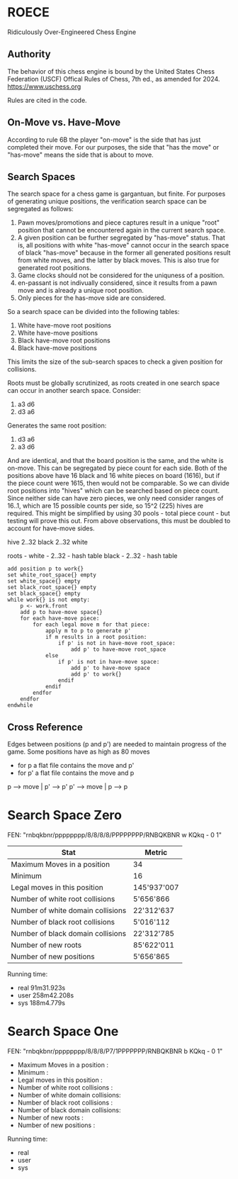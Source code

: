 # ROECE
Ridiculously Over-Engineered Chess Engine

## Authority
The behavior of this chess engine is bound by the United States Chess Federation (USCF) Offical Rules of Chess, 7th ed., as amended for 2024. https://www.uschess.org

Rules are cited in the code.

## On-Move vs. Have-Move
According to rule 6B the player "on-move" is the side that has just completed their move. For our purposes, the side that "has the move" or "has-move" means the side that is about to move. 

## Search Spaces
The search space for a chess game is gargantuan, but finite. For purposes of generating unique positions, the verification search space can be segregated as follows:
1. Pawn moves/promotions and piece captures result in a unique "root" position that cannot be encountered again in the current search space.
2. A given position can be further segregated by "has-move" status. That is, all positions with white "has-move" cannot occur in the search space of black "has-move" because in the former all generated positions result from white moves, and the latter by black moves. This is also true for generated root positions.
3. Game clocks should not be considered for the uniquness of a position.
4. en-passant is not indivually considered, since it results from a pawn move and is already a unique root position.
5. Only pieces for the has-move side are considered.

So a search space can be divided into the following tables:
1. White have-move root positions
2. White have-move positions
3. Black have-move root positions
4. Black have-move positions

This limits the size of the sub-search spaces to check a given position for collisions. 

Roots must be globally scrutinized, as roots created in one search space can occur in another search space. Consider:
1. a3 d6
2. d3 a6
   
Generates the same root position:
1. d3 a6
2. a3 d6
   
And are identical, and that the board position is the same, and the white is on-move. This can be segregated by piece count for each side. Both of the positions above have 16 black and 16 white pieces on board (1616), but if the piece count were 1615, then would not be comparable. So we can divide root positions into "hives" which can be searched based on piece count. Since neither side can have zero pieces, we only need consider ranges of 16..1, which are 15 possible counts per side, so 15^2 (225) hives are required. This might be simplified by using 30 pools - total piece count - but testing will prove this out. From above observations, this must
be doubled to account for have-move sides.

hive 2..32 black
     2..32 white

roots - white - 2..32 - hash table
        black - 2..32 - hash table



```
add position p to work{}
set white_root_space{} empty
set white_space{} empty
set black_root_space{} empty
set black_space{} empty
while work{} is not empty:
    p <- work.front
    add p to have-move space{}
    for each have-move piece:
        for each legal move m for that piece:
            apply m to p to generate p'
            if m results in a root position:
                if p' is not in have-move root_space:
                    add p' to have-move root_space
            else
                if p' is not in have-move space:
                    add p' to have-move space
                    add p' to work{}
                endif
            endif
        endfor
    endfor
endwhile
```
## Cross Reference
Edges between positions (p and p') are needed to maintain progress of the game. Some positions have as high as 80 moves
- for p a flat file contains the move and p'
- for p' a flat file contains the move and p


p  --> move | p' --> p'
p' --> move | p  --> p

# Search Space Zero
FEN: "rnbqkbnr/pppppppp/8/8/8/8/PPPPPPPP/RNBQKBNR w KQkq - 0 1"

| Stat | Metric |
| ---- | ------ |
| Maximum Moves in a position      |          34|
| Minimum                          |          16|
| Legal moves in this position     | 145'937'007|
| Number of white root collisions  |   5'656'866|
| Number of white domain collisions|  22'312'637|
| Number of black root collisions  |   5'016'112|
| Number of black domain collisions|  22'312'785|
| Number of new roots              |  85'622'011|
| Number of new positions          |   5'656'865|

Running time:
* real    91m31.923s
* user    258m42.208s
* sys     188m4.779s

# Search Space One
FEN: "rnbqkbnr/pppppppp/8/8/8/P7/1PPPPPPP/RNBQKBNR b KQkq - 0 1"

* Maximum Moves in a position      :
* Minimum                          :
* Legal moves in this position     :
* Number of white root collisions  :
* Number of white domain collisions:
* Number of black root collisions  :
* Number of black domain collisions:
* Number of new roots              :
* Number of new positions          :

Running time:
* real
* user
* sys


